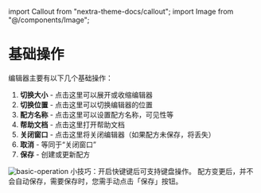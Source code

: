 import Callout from "nextra-theme-docs/callout";
import Image from "@/components/Image";

# 基础操作

编辑器主要有以下几个基础操作：

1. **切换大小** - 点击这里可以展开或收缩编辑器
2. **切换位置** - 点击这里可以切换编辑器的位置
3. **配方名称** - 点击这里可以设置配方名称，可见性等
4. **帮助文档** - 点击这里打开帮助文档
5. **关闭窗口** - 点击这里将关闭编辑器（如果配方未保存，将丢失）
6. **取消** - 等同于“关闭窗口”
7. **保存** - 创建或更新配方

<Image src="/screenshots/basic-operation.png" alt="basic-operation" />

<Callout emoji="💡">
小技巧：开启快键键后可支持键盘操作。
</Callout>

<Callout emoji="⚠️">
配方变更后，并不会自动保存，需要保存时，您需手动点击「保存」按钮。
</Callout>
